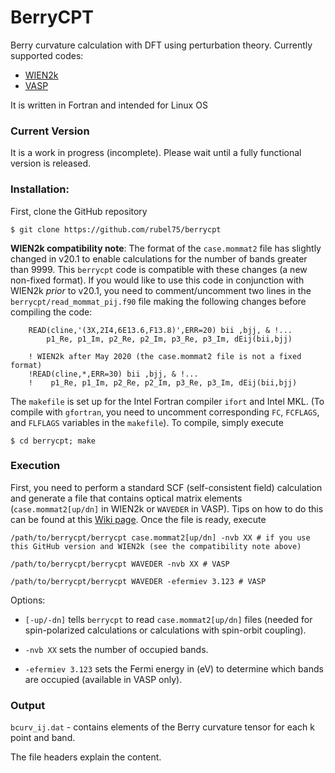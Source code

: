 # BerryCPT
Berry curvature calculation with DFT using perturbation theory. Currently supported codes:
* [WIEN2k](http://www.wien2k.at)
* [VASP](https://www.vasp.at)

It is written in Fortran and intended for Linux OS

### Current Version

It is a work in progress (incomplete). Please wait until a fully functional version is released.


### Installation:
First, clone the GitHub repository

`$ git clone https://github.com/rubel75/berrycpt`

**WIEN2k compatibility note**:
The format of the `case.mommat2` file has slightly changed in v20.1 to enable calculations for the number of bands greater than 9999. This `berrycpt` code is compatible with these changes (a new non-fixed format). If you would like to use this code in conjunction with WIEN2k _prior_ to v20.1, you need to comment/uncomment two lines in the `berrycpt/read_mommat_pij.f90` file making the following changes before compiling the code:

```
    READ(cline,'(3X,2I4,6E13.6,F13.8)',ERR=20) bii ,bjj, & !...
        p1_Re, p1_Im, p2_Re, p2_Im, p3_Re, p3_Im, dEij(bii,bjj)
    
    ! WIEN2k after May 2020 (the case.mommat2 file is not a fixed format)
    !READ(cline,*,ERR=30) bii ,bjj, & !...
    !    p1_Re, p1_Im, p2_Re, p2_Im, p3_Re, p3_Im, dEij(bii,bjj)
```

The `makefile` is set up for the Intel Fortran compiler `ifort` and Intel MKL. (To compile with `gfortran`, you need to uncomment corresponding `FC`, `FCFLAGS`, and `FLFLAGS` variables in the `makefile`). To compile, simply execute

`$ cd berrycpt; make`


### Execution
First, you need to perform a standard SCF (self-consistent field) calculation and generate a file that contains optical matrix elements (`case.mommat2[up/dn]` in WIEN2k or `WAVEDER` in VASP). Tips on how to do this can be found at this [Wiki page](https://github.com/rubel75/mstar/wiki). Once the file is ready, execute

`/path/to/berrycpt/berrycpt case.mommat2[up/dn] -nvb XX # if you use this GitHub version and WIEN2k (see the compatibility note above)`

`/path/to/berrycpt/berrycpt WAVEDER -nvb XX # VASP`

`/path/to/berrycpt/berrycpt WAVEDER -efermiev 3.123 # VASP`

Options:

  * `[-up/-dn]` tells `berrycpt` to read `case.mommat2[up/dn]` files (needed for spin-polarized calculations or calculations with spin-orbit coupling).

  * `-nvb XX` sets the number of occupied bands.

  * `-efermiev 3.123` sets the Fermi energy in (eV) to determine which bands are occupied (available in VASP only).


### Output

`bcurv_ij.dat` - contains elements of the Berry curvature tensor for each k point and band.

The file headers explain the content.